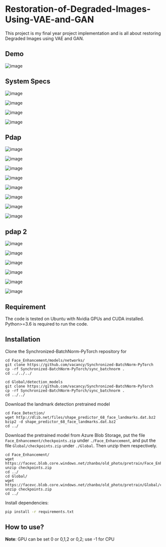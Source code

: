 # Restoration-of-Degraded-Images-Using-VAE-and-GAN
This project is my final year project implementation and is all about restoring Degraded Images using VAE and GAN.

## Demo

![image](https://user-images.githubusercontent.com/48184601/184223352-e1368dae-fc9f-47d5-bfb9-7d654fa7b82d.png)

## System Specs

![image](https://user-images.githubusercontent.com/48184601/188896033-105042c4-6444-4f72-8e9b-0b8d4b68e007.png)

![image](https://user-images.githubusercontent.com/48184601/188896107-db1e3795-d593-4a75-a96f-91afd346161c.png)

![image](https://user-images.githubusercontent.com/48184601/188896174-4fdc4289-4085-416a-bfd5-391239d7630b.png)

![image](https://user-images.githubusercontent.com/48184601/188950527-550f43a6-5f49-45f3-9ae5-76751c330e91.png)

## Pdap

![image](https://user-images.githubusercontent.com/48184601/188896229-22793488-3bcd-4a12-9eb1-3f0bf5497981.png)

![image](https://user-images.githubusercontent.com/48184601/188950648-0e230f80-db35-41c2-9992-50cda5174cf9.png)

![image](https://user-images.githubusercontent.com/48184601/188950689-f7e35154-e4ee-4ff6-a4f1-68ff899efde7.png)

![image](https://user-images.githubusercontent.com/48184601/188950729-8a2c1325-1e2d-4692-854e-521306f07ad5.png)

![image](https://user-images.githubusercontent.com/48184601/188950767-c7a232f9-453c-44ea-b4ad-246bf1afd3d7.png)

![image](https://user-images.githubusercontent.com/48184601/188950797-ff1819ae-54e5-4761-96f7-e589d2bec26e.png)

![image](https://user-images.githubusercontent.com/48184601/188950827-30f505c0-3ae7-46e2-b1e1-ea3759129d93.png)

![image](https://user-images.githubusercontent.com/48184601/188950857-4bab9de2-784f-4640-a77b-e47438388337.png)

## pdap 2

![image](https://user-images.githubusercontent.com/48184601/188950938-1161cd2e-62c4-4f52-a751-07670f462b96.png)

![image](https://user-images.githubusercontent.com/48184601/188950972-f99bd5f2-6af8-437d-ac96-9d38107c3828.png)

![image](https://user-images.githubusercontent.com/48184601/188951020-3be930ae-0ceb-438e-8a86-9e466c7ae785.png)

![image](https://user-images.githubusercontent.com/48184601/188951059-71fdc480-e646-42b3-b871-6ec8b19a4960.png)

![image](https://user-images.githubusercontent.com/48184601/188951092-2b90af3c-5702-4a47-9296-2d9273acc1e2.png)

![image](https://user-images.githubusercontent.com/48184601/188951135-ff41b751-07ff-4702-84b8-f025bacd6b20.png)




## Requirement
The code is tested on Ubuntu with Nvidia GPUs and CUDA installed. Python>=3.6 is required to run the code.

## Installation

Clone the Synchronized-BatchNorm-PyTorch repository for

```
cd Face_Enhancement/models/networks/
git clone https://github.com/vacancy/Synchronized-BatchNorm-PyTorch
cp -rf Synchronized-BatchNorm-PyTorch/sync_batchnorm .
cd ../../../
```

```
cd Global/detection_models
git clone https://github.com/vacancy/Synchronized-BatchNorm-PyTorch
cp -rf Synchronized-BatchNorm-PyTorch/sync_batchnorm .
cd ../../
```

Download the landmark detection pretrained model

```
cd Face_Detection/
wget http://dlib.net/files/shape_predictor_68_face_landmarks.dat.bz2
bzip2 -d shape_predictor_68_face_landmarks.dat.bz2
cd ../
```

Download the pretrained model from Azure Blob Storage, put the file `Face_Enhancement/checkpoints.zip` under `./Face_Enhancement`, and put the file `Global/checkpoints.zip` under `./Global`. Then unzip them respectively.

```
cd Face_Enhancement/
wget https://facevc.blob.core.windows.net/zhanbo/old_photo/pretrain/Face_Enhancement/checkpoints.zip
unzip checkpoints.zip
cd ../
cd Global/
wget https://facevc.blob.core.windows.net/zhanbo/old_photo/pretrain/Global/checkpoints.zip
unzip checkpoints.zip
cd ../
```

Install dependencies:

```bash
pip install -r requirements.txt
```

## How to use?
**Note**: GPU can be set 0 or 0,1,2 or 0,2; use -1 for CPU
